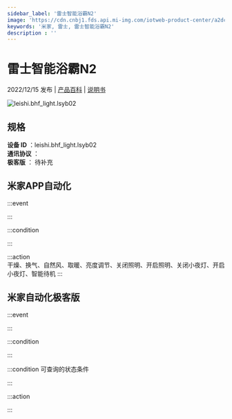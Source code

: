 ```yaml
---
sidebar_label: '雷士智能浴霸N2'
image: 'https://cdn.cnbj1.fds.api.mi-img.com/iotweb-product-center/a2dc0e25a3c130d14664758508fbf7f4_1660205230482.png?GalaxyAccessKeyId=AKVGLQWBOVIRQ3XLEW&Expires=9223372036854775807&Signature=UQNMX/xPIuAa9Lg/B+lC8FkNHjk='
keywords: '米家, 雷士, 雷士智能浴霸N2'
description : ''
---
```

# 雷士智能浴霸N2

2022/12/15 发布 | [产品百科](https://home.mi.com/webapp/content/baike/product/index.html?model=leishi.bhf_light.lsyb02/) | [说明书](https://home.mi.com/views/introduction.html?model=leishi.bhf_light.lsyb02&region=cn)

![leishi.bhf_light.lsyb02](https://cdn.cnbj1.fds.api.mi-img.com/iotweb-product-center/a2dc0e25a3c130d14664758508fbf7f4_1660205230482.png?GalaxyAccessKeyId=AKVGLQWBOVIRQ3XLEW&Expires=9223372036854775807&Signature=UQNMX/xPIuAa9Lg/B+lC8FkNHjk=)

## 规格  
> 
**设备 ID** ：leishi.bhf_light.lsyb02  
**通讯协议** ：  
**极客版**  ： 待补充 


## 米家APP自动化  

:::event  

:::

:::condition  

:::

:::action   
干燥、换气、自然风、取暖、亮度调节、关闭照明、开启照明、关闭小夜灯、开启小夜灯、智能待机
:::

## 米家自动化极客版  

:::event  

:::

:::condition  

:::

:::condition 可查询的状态条件  

:::

:::action  

:::

        
